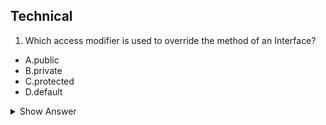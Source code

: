 ## Technical

1. Which access modifier is used to override the method of an Interface?

- A.public
- B.private
- C.protected
- D.default

<details>
<summary>Show Answer</summary>

<b>Ans:</b> A
  
<b>Explanation</b>: All the methods in an interface are public by default and It is not possible to alter the access modifier while overriding the method.
</details>






